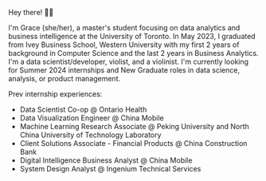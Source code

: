 Hey there! 👋✨


I'm Grace (she/her), a master's student focusing on data analytics and business intelligence at the University of Toronto. In May 2023, I graduated from Ivey Business School, Western University with my first 2 years of background in Computer Science and the last 2 years in Business Analytics.
I'm a data scientist/developer, violist, and a violinist. I'm currently looking for Summer 2024 internships and New Graduate roles in data science, analysis, or product management.

Prev internship experiences:

* Data Scientist Co-op @ Ontario Health
* Data Visualization Engineer @ China Mobile
* Machine Learning Research Associate @ Peking University and North China University of Technology Laboratory
* Client Solutions Associate - Financial Products @ China Construction Bank
* Digital Intelligence Business Analyst @ China Mobile
* System Design Analyst @ Ingenium Technical Services


